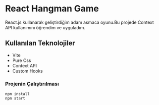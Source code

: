 # React Hangman Game
React.js kullanarak geliştirdiğim adam asmaca oyunu.Bu projede Context API kullanımını öğrendim ve uyguladım.

## Kullanılan Teknolojiler
* Vite
* Pure Css
* Context API
* Custom Hooks

### Projenin Çalıştırılması
```
npm install
npm start
```
